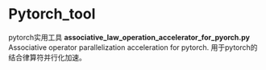 # Pytorch_tool
pytorch实用工具
**associative_law_operation_accelerator_for_pyorch.py**
Associative operator parallelization acceleration for pytorch.
用于pytorch的结合律算符并行化加速。
